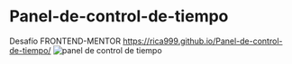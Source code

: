 # Panel-de-control-de-tiempo
Desafío FRONTEND-MENTOR
https://rica999.github.io/Panel-de-control-de-tiempo/
![panel de control de tiempo](https://user-images.githubusercontent.com/68082868/217389354-b0604712-4933-4dbd-8027-218b0191a99e.JPG)

